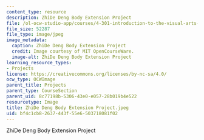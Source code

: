 ```yaml
---
content_type: resource
description: ZhiDe Deng Body Extension Project
file: /ol-ocw-studio-app/courses/4-301-introduction-to-the-visual-arts-spring-2007/bf4c1cb82637443f55e6503718081f02_ZhiDeDengBodyExtensionProject.jpeg
file_size: 52287
file_type: image/jpeg
image_metadata:
  caption: ZhiDe Deng Body Extension Project
  credit: Image courtesy of MIT OpenCourseWare.
  image-alt: ZhiDe Deng Body Extension Project
learning_resource_types:
- Projects
license: https://creativecommons.org/licenses/by-nc-sa/4.0/
ocw_type: OCWImage
parent_title: Projects
parent_type: CourseSection
parent_uid: 8c77198b-5306-43e0-e057-28b019b4e522
resourcetype: Image
title: ZhiDe Deng Body Extension Project.jpeg
uid: bf4c1cb8-2637-443f-55e6-503718081f02
---
```

ZhiDe Deng Body Extension Project